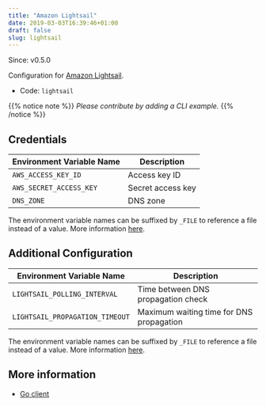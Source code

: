 ```yaml
---
title: "Amazon Lightsail"
date: 2019-03-03T16:39:46+01:00
draft: false
slug: lightsail
---
```


<!-- THIS DOCUMENTATION IS AUTO-GENERATED. PLEASE DO NOT EDIT. -->
<!-- providers/dns/lightsail/lightsail.toml -->
<!-- THIS DOCUMENTATION IS AUTO-GENERATED. PLEASE DO NOT EDIT. -->

Since: v0.5.0

Configuration for [Amazon Lightsail](https://aws.amazon.com/lightsail/).


<!--more-->

- Code: `lightsail`

{{% notice note %}}
_Please contribute by adding a CLI example._
{{% /notice %}}




## Credentials

| Environment Variable Name | Description |
|-----------------------|-------------|
| `AWS_ACCESS_KEY_ID` | Access key ID |
| `AWS_SECRET_ACCESS_KEY` | Secret access key |
| `DNS_ZONE` | DNS zone |

The environment variable names can be suffixed by `_FILE` to reference a file instead of a value.
More information [here](/lego/dns/#configuration-and-credentials).


## Additional Configuration

| Environment Variable Name | Description |
|--------------------------------|-------------|
| `LIGHTSAIL_POLLING_INTERVAL` | Time between DNS propagation check |
| `LIGHTSAIL_PROPAGATION_TIMEOUT` | Maximum waiting time for DNS propagation |

The environment variable names can be suffixed by `_FILE` to reference a file instead of a value.
More information [here](/lego/dns/#configuration-and-credentials).




## More information


- [Go client](https://github.com/aws/aws-sdk-go/aws)

<!-- THIS DOCUMENTATION IS AUTO-GENERATED. PLEASE DO NOT EDIT. -->
<!-- providers/dns/lightsail/lightsail.toml -->
<!-- THIS DOCUMENTATION IS AUTO-GENERATED. PLEASE DO NOT EDIT. -->
